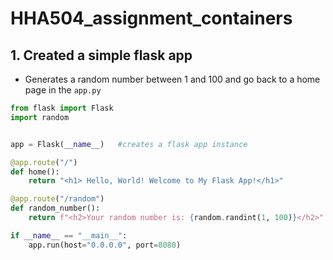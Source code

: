 # HHA504_assignment_containers


## 1. Created a simple flask app  
 - Generates a random number between 1 and 100 and go back to a home page in the `app.py`

```python
from flask import Flask
import random


app = Flask(__name__)   #creates a flask app instance

@app.route("/")
def home():
    return "<h1> Hello, World! Welcome to My Flask App!</h1>"

@app.route("/random")
def random_number():
    return f"<h2>Your random number is: {random.randint(1, 100)}</h2>"

if __name__ == "__main__":
    app.run(host="0.0.0.0", port=8080)
